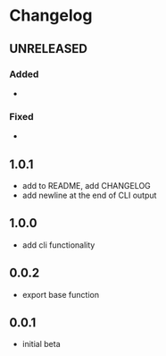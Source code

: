 # Changelog

## UNRELEASED

### Added

-

### Fixed

-

## 1.0.1

- add to README, add CHANGELOG
- add newline at the end of CLI output

## 1.0.0

- add cli functionality

## 0.0.2

- export base function

## 0.0.1

- initial beta
